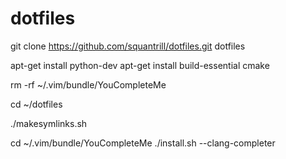 dotfiles
========

git clone https://github.com/squantrill/dotfiles.git dotfiles

apt-get install python-dev
apt-get install build-essential cmake

rm -rf ~/.vim/bundle/YouCompleteMe

cd ~/dotfiles

./makesymlinks.sh

cd ~/.vim/bundle/YouCompleteMe
./install.sh --clang-completer


